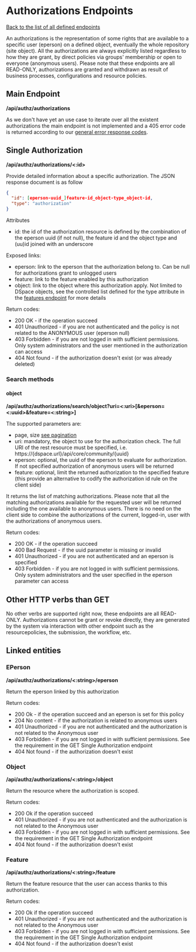 # Authorizations Endpoints
[Back to the list of all defined endpoints](endpoints.md)

An authorizations is the representation of some rights that are available to a specific user (eperson) on a defined object, eventually the whole repository (site object).
All the authorizations are always explicitly listed regardless to how they are grant, by direct policies via groups' membership or open to everyone (anonymous users).
Please note that these endpoints are all READ-ONLY, authorizations are granted and withdrawn as result of business processes, configurations and resource policies.

## Main Endpoint
**/api/authz/authorizations**

As we don't have yet an use case to iterate over all the existent authorizations the main endpoint is not implemented and a 405 error code is returned according to our [general error response codes](README.md#Error-codes).

## Single Authorization
**/api/authz/authorizations/<:id>**

Provide detailed information about a specific authorization. The JSON response document is as follow

```json
{
  "id": [eperson-uuid_]feature-id_object-type_object-id,
  "type": "authorization"
}
```

Attributes
* id: the id of the authorization resource is defined by the combination of the eperson uuid (if not null), the feature id and the object type and (uu)id joined with an underscore 

Exposed links:
* eperson: link to the eperson that the authorization belong to. Can be null for authorizations grant to unlogged users
* feature: link to the feature enabled by this authorization
* object: link to the object where this authorization apply. Not limited to DSpace objects, see the controlled list defined for the type attribute in the [features endpoint](features.md#resourcetype) for more details

Return codes:
* 200 OK - if the operation succeed
* 401 Unauthorized - if you are not authenticated and the policy is not related to the ANONYMOUS user (eperson null)
* 403 Forbidden - if you are not logged in with sufficient permissions. Only system administrators and the user mentioned in the authorization can access
* 404 Not found - if the authorization doesn't exist (or was already deleted)

### Search methods
#### object
**/api/authz/authorizations/search/object?uri=<:uri>[&eperson=<:uuid>&feature=<:string>]**

The supported parameters are:
* page, size [see pagination](README.md#Pagination)
* uri: mandatory, the object to use for the authorization check. The full URI of the rest resource must be specified, i.e. https://{dspace.url}/api/core/community/{uuid}
* eperson: optional, the uuid of the eperson to evaluate for authorization. If not specified authorization of anonymous users will be returned
* feature: optional, limit the returned authorization to the specified feature (this provide an alternative to codify the authorization id rule on the client side)

It returns the list of matching authorizations. Please note that all the matching authorizations available for the requested user will be returned including the one available to anonymous users. There is no need on the client side to combine the authorizations of the current, logged-in, user with the authorizations of anonymous users. 

Return codes:
* 200 OK - if the operation succeed
* 400 Bad Request - if the uuid parameter is missing or invalid
* 401 Unauthorized - if you are not authenticated and an eperson is specified
* 403 Forbidden - if you are not logged in with sufficient permissions. Only system administrators and the user specified in the eperson parameter can access

## Other HTTP verbs than GET
No other verbs are supported right now, these endpoints are all READ-ONLY. Authorizations cannot be grant or revoke directly, they are generated by the system via interaction with other endpoint such as the resourcepolicies, the submission, the workflow, etc.

## Linked entities
### EPerson
**/api/authz/authorizations/<:string>/eperson**

Return the eperson linked by this authorization

Return codes:
* 200 Ok - if the operation succeed and an eperson is set for this policy
* 204 No content - if the authorization is related to anonymous users
* 401 Unauthorized - if you are not authenticated and the authorization is not related to the Anonymous user
* 403 Forbidden - if you are not logged in with sufficient permissions. See the requirement in the GET Single Authorization endpoint
* 404 Not found - if the authorization doesn't exist

### Object
**/api/authz/authorizations/<:string>/object**

Return the resource where the authorization is scoped.

Return codes:
* 200 Ok if the operation succeed
* 401 Unauthorized - if you are not authenticated and the authorization is not related to the Anonymous user
* 403 Forbidden - if you are not logged in with sufficient permissions. See the requirement in the GET Single Authorization endpoint
* 404 Not found - if the authorization doesn't exist

### Feature
**/api/authz/authorizations/<:string>/feature**

Return the feature resource that the user can access thanks to this authorization.

Return codes:
* 200 Ok if the operation succeed
* 401 Unauthorized - if you are not authenticated and the authorization is not related to the Anonymous user
* 403 Forbidden - if you are not logged in with sufficient permissions. See the requirement in the GET Single Authorization endpoint
* 404 Not found - if the authorization doesn't exist

